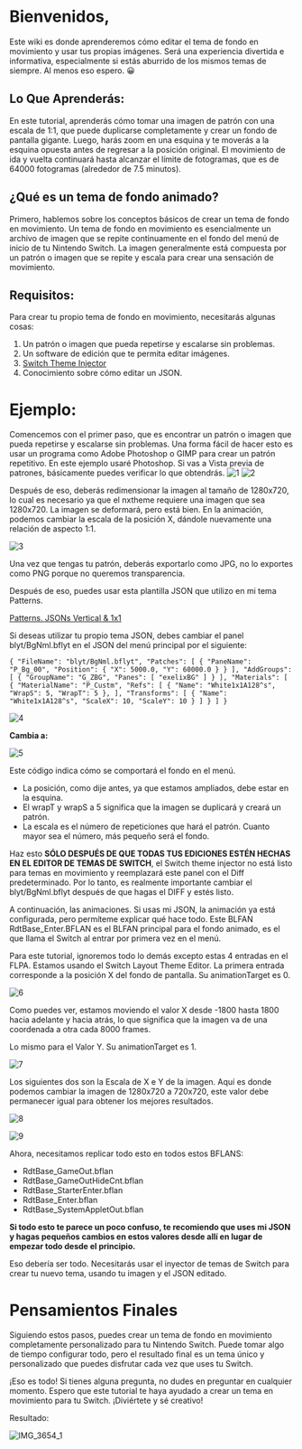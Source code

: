 [](#bienvenida)**Bienvenidos**,
========================

Este wiki es donde aprenderemos cómo editar el tema de fondo en movimiento y usar tus propias imágenes. Será una experiencia divertida e informativa, especialmente si estás aburrido de los mismos temas de siempre. Al menos eso espero. 😀

[](#lo-que-aprenderas)Lo Que Aprenderás:
--------------------------------------------

En este tutorial, aprenderás cómo tomar una imagen de patrón con una escala de 1:1, que puede duplicarse completamente y crear un fondo de pantalla gigante. Luego, harás zoom en una esquina y te moverás a la esquina opuesta antes de regresar a la posición original. El movimiento de ida y vuelta continuará hasta alcanzar el límite de fotogramas, que es de 64000 fotogramas (alrededor de 7.5 minutos).

[](#que-es-un-tema-de-fondo-animado)¿Qué es un tema de fondo animado?
----------------------------------------------------------------------------

Primero, hablemos sobre los conceptos básicos de crear un tema de fondo en movimiento. Un tema de fondo en movimiento es esencialmente un archivo de imagen que se repite continuamente en el fondo del menú de inicio de tu Nintendo Switch. La imagen generalmente está compuesta por un patrón o imagen que se repite y escala para crear una sensación de movimiento.

[](#requisitos)Requisitos:
------------------------------

Para crear tu propio tema de fondo en movimiento, necesitarás algunas cosas:

1.  Un patrón o imagen que pueda repetirse y escalarse sin problemas.
2.  Un software de edición que te permita editar imágenes.
3.  [Switch Theme Injector](https://github.com/exelix11/SwitchThemeInjector)
4.  Conocimiento sobre cómo editar un JSON.

[](#ejemplo)Ejemplo:
====================

Comencemos con el primer paso, que es encontrar un patrón o imagen que pueda repetirse y escalarse sin problemas. Una forma fácil de hacer esto es usar un programa como Adobe Photoshop o GIMP para crear un patrón repetitivo. En este ejemplo usaré Photoshop. Si vas a Vista previa de patrones, básicamente puedes verificar lo que obtendrás. ![1](https://user-images.githubusercontent.com/93286561/222496034-8ad8d9f6-cbec-4dd3-99ff-18c770157341.jpg) ![2](https://user-images.githubusercontent.com/93286561/222496353-e69c804c-39a6-465c-95f5-bf308e841b18.jpg)

Después de eso, deberás redimensionar la imagen al tamaño de 1280x720, lo cual es necesario ya que el nxtheme requiere una imagen que sea 1280x720. La imagen se deformará, pero está bien. En la animación, podemos cambiar la escala de la posición X, dándole nuevamente una relación de aspecto 1:1.

![3](https://user-images.githubusercontent.com/93286561/222497174-49542687-a230-417d-a4bc-d44139292d78.jpg)

Una vez que tengas tu patrón, deberás exportarlo como JPG, no lo exportes como PNG porque no queremos transparencia.

Después de eso, puedes usar esta plantilla JSON que utilizo en mi tema Patterns.

[Patterns. JSONs Vertical & 1x1](/tree/main/JSON%20TEMPLATE%20FOR%20ANIMATION)

Si deseas utilizar tu propio tema JSON, debes cambiar el panel blyt/BgNml.bflyt en el JSON del menú principal por el siguiente:

`{ "FileName": "blyt/BgNml.bflyt", "Patches": [ { "PaneName": "P_Bg_00", "Position": { "X": 5000.0, "Y": 60000.0 } } ], "AddGroups": [ { "GroupName": "G_ZBG", "Panes": [ "exelixBG" ] } ], "Materials": [ { "MaterialName": "P_Custm", "Refs": [ { "Name": "White1x1A128^s", "WrapS": 5, "WrapT": 5 }, ], "Transforms": [ { "Name": "White1x1A128^s", "ScaleX": 10, "ScaleY": 10 } ] } ] }`

![4](https://user-images.githubusercontent.com/93286561/222501806-a8d6af91-1a4b-453f-bec6-405b9b89b4bf.jpg)

**Cambia a:**

![5](https://user-images.githubusercontent.com/93286561/222501842-1bb1c548-400b-40d2-8960-e2c86fc292df.jpg)

Este código indica cómo se comportará el fondo en el menú.

*   La posición, como dije antes, ya que estamos ampliados, debe estar en la esquina.
*   El wrapT y wrapS a 5 significa que la imagen se duplicará y creará un patrón.
*   La escala es el número de repeticiones que hará el patrón. Cuanto mayor sea el número, más pequeño será el fondo.

Haz esto **SÓLO DESPUÉS DE QUE TODAS TUS EDICIONES ESTÉN HECHAS EN EL EDITOR DE TEMAS DE SWITCH**, el Switch theme injector no está listo para temas en movimiento y reemplazará este panel con el Diff predeterminado. Por lo tanto, es realmente importante cambiar el blyt/BgNml.bflyt después de que hagas el DIFF y estés listo.

A continuación, las animaciones. Si usas mi JSON, la animación ya está configurada, pero permíteme explicar qué hace todo. Este BLFAN RdtBase\_Enter.BFLAN es el BLFAN principal para el fondo animado, es el que llama el Switch al entrar por primera vez en el menú.

Para este tutorial, ignoremos todo lo demás excepto estas 4 entradas en el FLPA. Estamos usando el Switch Layout Theme Editor. La primera entrada corresponde a la posición X del fondo de pantalla. Su animationTarget es 0.

![6](https://user-images.githubusercontent.com/93286561/222505972-a3559480-524a-4dfc-8187-9c0df5720927.jpg)

Como puedes ver, estamos moviendo el valor X desde -1800 hasta 1800 hacia adelante y hacia atrás, lo que significa que la imagen va de una coordenada a otra cada 8000 frames.

Lo mismo para el Valor Y. Su animationTarget es 1.

![7](https://user-images.githubusercontent.com/93286561/222506868-9285aa8d-be8b-4cf3-ab22-8ccaf9f186e5.jpg)

Los siguientes dos son la Escala de X e Y de la imagen. Aquí es donde podemos cambiar la imagen de 1280x720 a 720x720, este valor debe permanecer igual para obtener los mejores resultados.

![8](https://user-images.githubusercontent.com/93286561/222507258-fa7c05da-04d3-4e75-8fc9-ce5652daee85.jpg)

![9](https://user-images.githubusercontent.com/93286561/222507268-2e710866-555f-4a7c-91c1-f0c32096d186.jpg)

Ahora, necesitamos replicar todo esto en todos estos BFLANS:

- RdtBase_GameOut.bflan
- RdtBase_GameOutHideCnt.bflan
- RdtBase_StarterEnter.bflan
- RdtBase_Enter.bflan
- RdtBase_SystemAppletOut.bflan

**Si todo esto te parece un poco confuso, te recomiendo que uses mi JSON y hagas pequeños cambios en estos valores desde allí en lugar de empezar todo desde el principio.**

Eso debería ser todo. Necesitarás usar el inyector de temas de Switch para crear tu nuevo tema, usando tu imagen y el JSON editado.

[](#final-thoughts)Pensamientos Finales
=========================================

Siguiendo estos pasos, puedes crear un tema de fondo en movimiento completamente personalizado para tu Nintendo Switch. Puede tomar algo de tiempo configurar todo, pero el resultado final es un tema único y personalizado que puedes disfrutar cada vez que uses tu Switch.

¡Eso es todo! Si tienes alguna pregunta, no dudes en preguntar en cualquier momento. Espero que este tutorial te haya ayudado a crear un tema en movimiento para tu Switch. ¡Diviértete y sé creativo!

Resultado:

![IMG_3654_1](https://user-images.githubusercontent.com/93286561/222519069-6857b0df-0938-4f78-9e85-5a111598056c.gif)
